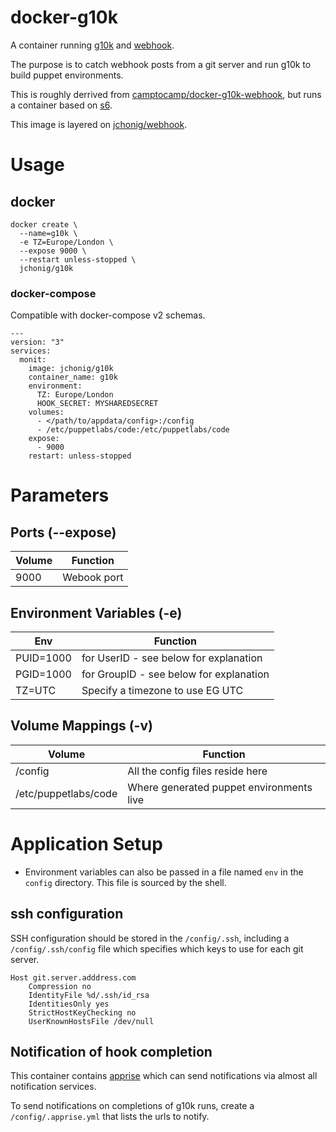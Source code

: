 # docker-g10k
A container running [g10k](https://github.com/xorpaul/g10k) and
[webhook](https://github.com/adnanh/webhook).

The purpose is to catch webhook posts from a git server and run g10k to
build puppet environments.

This is roughly derrived from
[camptocamp/docker-g10k-webhook](https://github.com/camptocamp/docker-g10k-webhook),
but runs a container based on [s6](https://skarnet.org/software/s6/overview.html).

This image is layered on [jchonig/webhook](https://github.com/jchonig/g10k).

# Usage

## docker

```
docker create \
  --name=g10k \
  -e TZ=Europe/London \
  --expose 9000 \
  --restart unless-stopped \
  jchonig/g10k
```

### docker-compose

Compatible with docker-compose v2 schemas.

```
---
version: "3"
services:
  monit:
    image: jchonig/g10k
    container_name: g10k
    environment:
      TZ: Europe/London
      HOOK_SECRET: MYSHAREDSECRET
    volumes:
      - </path/to/appdata/config>:/config
	  - /etc/puppetlabs/code:/etc/puppetlabs/code
    expose:
      - 9000
    restart: unless-stopped
```

# Parameters

## Ports (--expose)

| Volume | Function    |
| ------ | --------    |
| 9000   | Webook port |

## Environment Variables (-e)

| Env                  | Function                                |
| ---                  | --------                                |
| PUID=1000            | for UserID - see below for explanation  |
| PGID=1000            | for GroupID - see below for explanation |
| TZ=UTC               | Specify a timezone to use EG UTC        |

## Volume Mappings (-v)

| Volume               | Function                                 |
| ------               | --------                                 |
| /config              | All the config files reside here         |
| /etc/puppetlabs/code | Where generated puppet environments live |

# Application Setup

  * Environment variables can also be passed in a file named `env` in
    the `config` directory. This file is sourced by the shell.
	
## ssh configuration

SSH configuration should be stored in the `/config/.ssh`,
    including a `/config/.ssh/config` file which specifies which keys
    to use for each git server.

```
Host git.server.adddress.com
	Compression no
	IdentityFile %d/.ssh/id_rsa
	IdentitiesOnly yes
	StrictHostKeyChecking no
	UserKnownHostsFile /dev/null
```

## Notification of hook completion

This container contains [apprise](https://github.com/caronc/apprise)
which can send notifications via almost all notification services.

To send notifications on completions of g10k runs, create a
`/config/.apprise.yml` that lists the urls to notify.

